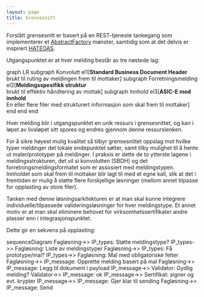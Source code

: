 ```yaml
---
layout: page
title: Grensesnitt
---
```


Forslått grensesnitt er basert på en REST-tjeneste tankegang som implementerer et [AbstractFactory](https://en.wikipedia.org/wiki/Abstract_factory_pattern) mønster, samtidig som at det delvis er inspirert [HATEOAS](https://en.wikipedia.org/wiki/HATEOAS).

Utgangspunktet er at hver melding består av tre nøstede lag:

<div class="mermaid">
graph LR
subgraph Konvolutt 
el1[<b>Standard Business Document Header</b><br/> brukt til ruting av meldingen frem til mottaker]
subgraph Forretningsmelding
el2[<b>Meldingsspesifikk struktur</b><br/>brukt til effektiv håndtering av mottak]
subgraph Innhold
el3[<b>ASIC-E med innhold</b><br/>En eller flere filer med strukturert informasjon som skal frem til mottaker]
end
end
end
</div>

Hver melding blir i utgangspunktet en unik ressurs i grensesnittet, og kan i løpet av livsløpet sitt spores og endres gjennom denne ressurslenken. 

For å sikre høyest mulig kvalitet så tilbyr grensesnittet oppslag mot hvilke typer meldinger det lokale endepunktet søtter, samt tilby mulighet til å hente ut maler/prototyper på meldinger. I praksis er dette de to ytterste lagene i meldingsstrukturen, det vil si konvolutten (SBDH) og det forretningsmeldingsformatet som er assosiert med meldingstypen. Innholdet som skal frem til mottaker blir lagt til med et egne kall, slik at det i fremtiden er mulig å støtte flere forskjellige løsninger (mellom annet tilpasse for opplasting av store filer).

Tanken med denne løsningsarkitekturen er at man skal kunne integrere individuelle/tilpassede valideringsløsninger for hver meldingstype. Et annet motiv er at man skal eliminere behovet for virksomhetssertifikater andre plasser enn i integrasjonspunktet.

Dette gir en sekvens på opplasting:

<div class="mermaid">
sequenceDiagram
Fagløsning->> IP_types: Støtte meldingstype?
IP_types->> Fagløsning: Liste av meldingstyper 
Fagløsning->> IP_types: Få prototype/mal?
IP_types->> Fagløsning: Mal med obligatoriske felter
Fagløsning->> IP_message: Opprette melding basert på mal
Fagløsning->> IP_message: Legg til dokument i payload
IP_message->> Validator: Gydlig melding?
Validator->> IP_message: ok
IP_message->> Sertifikat: signer og evt. krypter
IP_message->> IP_message: Gjer klar til sending
Fagløsning->> IP_message: Send
</div>